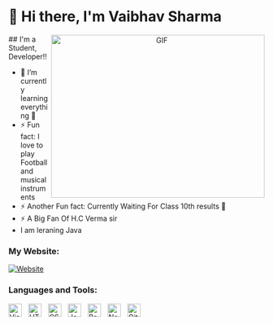 # 👋 Hi there, I'm Vaibhav Sharma

<center><img align="right" alt="GIF" width="420" height="320" src="https://www.activebittechnologies.com/img/abt/wed-development.gif" /></center>
## I'm a Student, Developer!!

- 🌱 I’m currently learning everything 🤣
- ⚡ Fun fact: I love to play Football and musical instruments
- ⚡ Another Fun fact: Currently Waiting For Class 10th results 🤣
- ⚡ A Big Fan Of H.C Verma sir
- I am leraning Java

### My Website:
[![Website](https://img.shields.io/website?label=MyWebsite&style=for-the-badge&url=https%3A%2F%2Fcodestackr.com)](https://vaibhav-tech.netlify.app)


### Languages and Tools:

<img align="left" alt="Visual Studio Code" width="26px" src="https://cdn.jsdelivr.net/gh/devicons/devicon/icons/vscode/vscode-original.svg" style="padding-right:10px;" />
<img align="left" alt="HTML5" width="26px" src="https://cdn.jsdelivr.net/gh/devicons/devicon/icons/html5/html5-original.svg" style="padding-right:10px;" />
<img align="left" alt="CSS3" width="26px" src="https://cdn.jsdelivr.net/gh/devicons/devicon/icons/css3/css3-original.svg" style="padding-right:10px;" />
<img align="left" alt="JavaScript" width="26px" src="https://cdn.jsdelivr.net/gh/devicons/devicon/icons/javascript/javascript-original.svg" style="padding-right:10px;" />
<img align="left" alt="React" width="26px" src="https://cdn.jsdelivr.net/gh/devicons/devicon/icons/react/react-original.svg" style="padding-right:10px;" />
<img align="left" alt="Node.js" width="26px" src="https://cdn.jsdelivr.net/gh/devicons/devicon/icons/nodejs/nodejs-original.svg" style="padding-right:10px;" />
<img align="left" alt="Git" width="26px" src="https://cdn.jsdelivr.net/gh/devicons/devicon/icons/git/git-original.svg" style="padding-right:10px;" />


